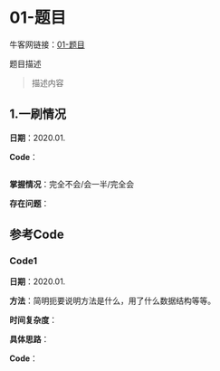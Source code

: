 # 01-题目

牛客网链接：[01-题目](#)

题目描述

> 描述内容



## 1.一刷情况

**日期**：2020.01.

**Code**：

```c++

```

**掌握情况**：完全不会/会一半/完全会

**存在问题**：





## 参考Code

### Code1 

**日期**：2020.01.

**方法**：简明扼要说明方法是什么，用了什么数据结构等等。

**时间复杂度**：

**具体思路**：

**Code**：

```c++

```



